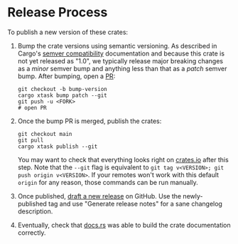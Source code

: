# Release Process

To publish a new version of these crates:

1. Bump the crate versions using semantic versioning. As described in Cargo's [semver compatibility]
   documentation and because this crate is not yet released as "1.0", we typically release major
   breaking changes as a _minor_ semver bump and anything less than that as a _patch_ semver bump.
   After bumping, open a [PR]:

   ```shell script
   git checkout -b bump-version
   cargo xtask bump patch --git
   git push -u <FORK>
   # open PR
   ```

[semver compatibility]: https://doc.rust-lang.org/cargo/reference/semver.html#change-categories
[PR]: https://github.com/intel/openvino-rs/pulls

2. Once the bump PR is merged, publish the crates:

   ```shell script
   git checkout main
   git pull
   cargo xtask publish --git
   ```

   You may want to check that everything looks right on [crates.io] after this step. Note that the
   `--git` flag is equivalent to `git tag v<VERSION>; git push origin v<VERSION>`. If your remotes
   won't work with this default `origin` for any reason, those commands can be run manually.

[crates.io]: https://crates.io/crates/openvino

3. Once published, [draft a new release] on GitHub. Use the newly-published tag and use "Generate
   release notes" for a sane changelog description.

[draft a new release]: https://github.com/intel/openvino-rs/releases/new

4. Eventually, check that [docs.rs] was able to build the crate documentation correctly.

[docs.rs]: https://docs.rs/openvino
